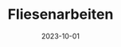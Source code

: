 ---
title: 'Fliesenarbeiten'
description: 'Unsere erfahrenen Handwerker verlegen Fliesen präzise und sorgen für ein ästhetisches Erscheinungsbild in Bädern, Küchen und anderen Bereichen.'
date: 2023-10-01
serviceImg: 'repair02.jpg'
weight: 20
---